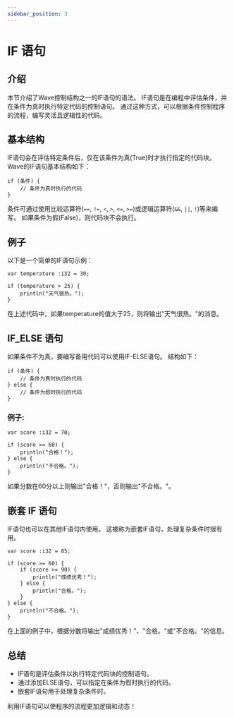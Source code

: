 ```yaml
---
sidebar_position: 3
---
```


# IF 语句

## 介绍

本节介绍了Wave控制结构之一的IF语句的语法。
IF语句是在编程中评估条件，并在条件为真时执行特定代码的控制语句。
通过这种方式，可以根据条件控制程序的流程，编写灵活且逻辑性的代码。

## 基本结构

IF语句会在评估特定条件后，仅在该条件为真(True)时才执行指定的代码块。
Wave的IF语句基本结构如下：

```wave
if (条件) {
    // 条件为真时执行的代码
}
```

条件可通过使用比较运算符(`==`, `!=`, `<`, `>`, `<=`, `>=`)或逻辑运算符(`&&`, `||`, `!`)等来编写。 如果条件为假(False)，则代码块不会执行。

## 例子

以下是一个简单的IF语句示例：

```wave
var temperature :i32 = 30;

if (temperature > 25) {
    println("天气很热。");
}
```

在上述代码中，如果temperature的值大于25，则将输出"天气很热。"的消息。

## IF_ELSE 语句

如果条件不为真，要编写备用代码可以使用IF-ELSE语句。
结构如下：

```wave
if (条件) {
    // 条件为真时执行的代码
} else {
    // 条件为假时执行的代码
}
```

### 例子:

```wave
var score :i32 = 70;

if (score >= 60) {
    println("合格！");
} else {
    println("不合格。");
}
```

如果分数在60分以上则输出"合格！"，否则输出"不合格。"。

## 嵌套 IF 语句

IF语句也可以在其他IF语句内使用。 这被称为嵌套IF语句，处理复杂条件时很有用。

```wave
var score :i32 = 85;

if (score >= 60) {
    if (score >= 90) {
        println("成绩优秀！");
    } else {
        println("合格。");
    } 
} else {
    println("不合格。");
}
```

在上面的例子中，根据分数将输出"成绩优秀！"、"合格。"或"不合格。"的信息。

## 总结

- IF语句是评估条件以执行特定代码块的控制语句。
- 通过添加ELSE语句，可以指定在条件为假时执行的代码。
- 嵌套IF语句用于处理复杂条件时。

利用IF语句可以使程序的流程更加逻辑和动态！